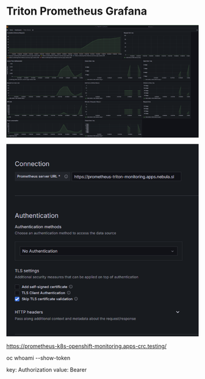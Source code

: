 # Triton Prometheus Grafana

![alt text](dashboard.png)

![alt text](settings.png)

https://prometheus-k8s-openshift-monitoring.apps-crc.testing/

oc whoami --show-token

key: Authorization
value: Bearer <token>

